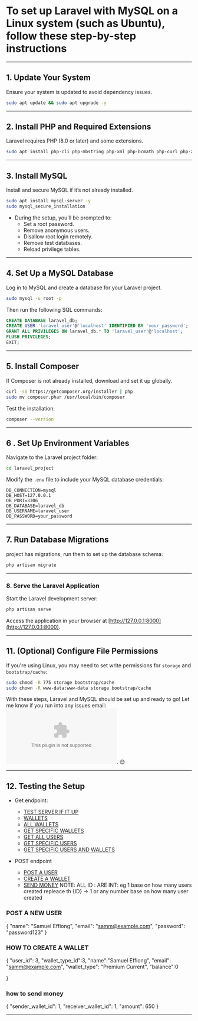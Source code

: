 # To set up Laravel with MySQL on a Linux system (such as Ubuntu), follow these step-by-step instructions

---

## 1. **Update Your System**

Ensure your system is updated to avoid dependency issues.

```bash
sudo apt update && sudo apt upgrade -y
```

---

## 2. **Install PHP and Required Extensions**

Laravel requires PHP (8.0 or later) and some extensions.

```bash
sudo apt install php-cli php-mbstring php-xml php-bcmath php-curl php-zip php-mysql unzip composer -y
```

---

## 3. **Install MySQL**

Install and secure MySQL if it’s not already installed.

```bash
sudo apt install mysql-server -y
sudo mysql_secure_installation
```

- During the setup, you'll be prompted to:
  - Set a root password.
  - Remove anonymous users.
  - Disallow root login remotely.
  - Remove test databases.
  - Reload privilege tables.

---

## 4. **Set Up a MySQL Database**

Log in to MySQL and create a database for your Laravel project.

```bash
sudo mysql -u root -p
```

Then run the following SQL commands:

```sql
CREATE DATABASE laravel_db;
CREATE USER 'laravel_user'@'localhost' IDENTIFIED BY 'your_password';
GRANT ALL PRIVILEGES ON laravel_db.* TO 'laravel_user'@'localhost';
FLUSH PRIVILEGES;
EXIT;
```

---

## 5. **Install Composer**

If Composer is not already installed, download and set it up globally.

```bash
curl -sS https://getcomposer.org/installer | php
sudo mv composer.phar /usr/local/bin/composer
```

Test the installation:

```bash
composer --version
```

---

## 6 . **Set Up Environment Variables**

Navigate to the Laravel project folder:

```bash
cd laravel_project
```

Modify the `.env` file to include your MySQL database credentials:

```env
DB_CONNECTION=mysql
DB_HOST=127.0.0.1
DB_PORT=3306
DB_DATABASE=laravel_db
DB_USERNAME=laravel_user
DB_PASSWORD=your_password
```

---

## 7. **Run Database Migrations**

 project has migrations, run them to set up the database schema:

```bash
php artisan migrate
```

---

### 8. **Serve the Laravel Application**

Start the Laravel development server:

```bash
php artisan serve
```

Access the application in your browser at [http://127.0.0.1:8000](http://127.0.0.1:8000).

---

## 11. **(Optional) Configure File Permissions**

If you're using Linux, you may need to set write permissions for `storage` and `bootstrap/cache`:

```bash
sudo chmod -R 775 storage bootstrap/cache
sudo chown -R www-data:www-data storage bootstrap/cache
```

With these steps, Laravel and MySQL should be set up and ready to go! Let me know if you run into any issues email: ![Samuel effiong](samueleffiongjacob@gmail.com). 😊

---

## 12. **Testing the Setup**

- Get endpoint:

  - [TEST SERVER IF IT UP](http://127.0.0.1:8000/up)
  - [WALLETS](http://127.0.0.1:8000/api/v1/wallets)
  - [ALL WALLETS](http://127.0.0.1:8000/api/v1/Allwallets)
  - [GET SPECIFIC WALLETS](http://127.0.0.1:8000/api/v1/wallets/{ID})
  - [GET ALL USERS](http://127.0.0.1:8000/api/v1/users)
  - [GET SPECIFIC USERS](http://127.0.0.1:8000/api/v1/users/{ID})
  - [GET SPECIFIC USERS AND WALLETS](http://127.0.0.1:8000/api/v1/users/{ID}/wallets)

- POST endpoint
  - [POST A USER](http://127.0.0.1:8000/api/v1/users)
  - [CREATE A WALLET](http://127.0.0.1:8000/api/v1/wallets)
  - [SEND MONEY](http://127.0.0.1:8000/api/v1/transactions)
NOTE: ALL ID : ARE INT: eg 1 base on how many users created repleace th {ID} -> 1 or any number base on how many user created

### POST A NEW USER

{
  "name": "Samuel Effiong",
  "email": "<samm@example.com>",
  "password": "password123"
}

### HOW TO CREATE A WALLET

{
  "user_id": 3,
  "wallet_type_id":3,
  "name":"Samuel Effiong",
  "email": "<samm@example.com>",
  "wallet_type": "Premium Current",
  "balance":0

}

### how to send money

{
  "sender_wallet_id": 1,
  "receiver_wallet_id": 1,
  "amount": 650
}

---
